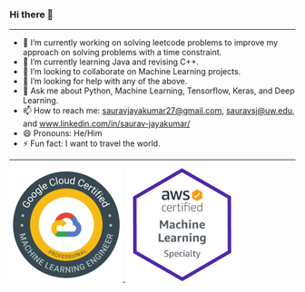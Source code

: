 ### Hi there 👋

---

- 🔭 I’m currently working on solving leetcode problems to improve my approach on solving problems with a time constraint.
- 🌱 I’m currently learning Java and revising C++.
- 👯 I’m looking to collaborate on Machine Learning projects.
- 🤔 I’m looking for help with any of the above.
- 💬 Ask me about Python, Machine Learning, Tensorflow, Keras, and Deep Learning.
- 📫 How to reach me: sauravjayakumar27@gmail.com, sauravsj@uw.edu, and www.linkedin.com/in/saurav-jayakumar/
- 😄 Pronouns: He/Him
- ⚡ Fun fact: I want to travel the world.

---

<a href="https://www.credential.net/139cf696-a84d-4a95-8745-b979d8b79bcb?key=e616a793196de4f6131371a0418c1c3bd5109196de1f05c8342f972ca0f1d3df">
         <img src="https://github.com/SauravSJK/SauravSJK/blob/e1b9e218d7a38d920491ac95078e5cebb8f82a3b/GCP%20ML.png" height="200"/>
</a>

<a href="https://www.credly.com/badges/445b8fba-fed2-4107-a6cf-5cc6b818e75c/public_url">
         <img src="https://github.com/SauravSJK/SauravSJK/blob/e1b9e218d7a38d920491ac95078e5cebb8f82a3b/AWS%20ML.png" height="200"/>
</a>
